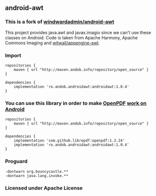 
## android-awt

### This is a fork of [windwardadmin/android-awt](https://github.com/windwardadmin/android-awt)

This project provides java.awt and javax.imagio since we can't use 
these classes on Android. Code is taken from Apache Harmony, Apache Commons Imaging and [witwall/appengine-awt](https://github.com/witwall/appengine-awt).

### Import

```
repositories {
    maven { url "http://maven.andob.info/repository/open_source" }
}
```

```
dependencies {
	implementation 'ro.andob.androidawt:androidawt:1.0.4'
}
```


### You can use this library in order to make [OpenPDF](https://github.com/LibrePDF/OpenPDF) [work on Android](https://github.com/LibrePDF/OpenPDF/issues/118)

```
repositories {
    maven { url "http://maven.andob.info/repository/open_source" }
}
```

```
dependencies {
	implementation 'com.github.librepdf:openpdf:1.3.24'
	implementation 'ro.andob.androidawt:androidawt:1.0.4'
}
```

### Proguard

```
-dontwarn org.bouncycastle.**
-dontwarn java.lang.invoke.**
```

### Licensed under Apache License
